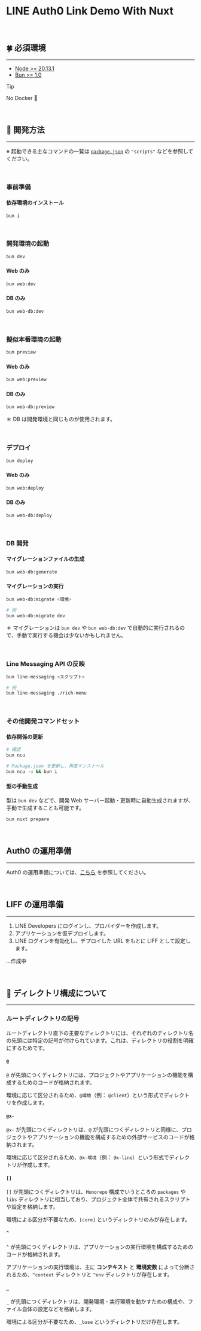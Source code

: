 # LINE Auth0 Link Demo With Nuxt

<br />

## 🍀 必須環境

---

- [Node >= 20.13.1](https://nodejs.org)
- [Bun >= 1.0](https://bun.sh)

> [!TIP]
> No Docker 🥳

<br />

## 🎱 開発方法

---

※ 起動できる主なコマンドの一覧は [`package.json`](./package.json) の `"scripts"` などを参照してください。

<br />

### 事前準備

#### 依存環境のインストール

```sh
bun i
```

<br />

### 開発環境の起動

```sh
bun dev
```

#### Web のみ

```sh
bun web:dev
```

#### DB のみ

```sh
bun web-db:dev
```

<br />

### 擬似本番環境の起動

```sh
bun preview
```

#### Web のみ

```sh
bun web:preview
```

#### DB のみ

```sh
bun web-db:preview
```

＊ DB は開発環境と同じものが使用されます。

<br />

### デプロイ

```sh
bun deploy
```

#### Web のみ

```sh
bun web:deploy
```

#### DB のみ

```sh
bun web-db:deploy
```

<br />

### DB 開発

#### マイグレーションファイルの生成

```sh
bun web-db:generate
```

#### マイグレーションの実行

```sh
bun web-db:migrate <環境>

# 例
bun web-db:migrate dev
```

＊ マイグレーションは `bun dev` や `bun web-db:dev` で自動的に実行されるので、手動で実行する機会は少ないかもしれません。

<br />

### Line Messaging API の反映

```sh
bun line-messaging <スクリプト>

# 例
bun line-messaging ./rich-menu
```

<br />

### その他開発コマンドセット

#### 依存関係の更新

```sh
# 確認
bun ncu

# Package.json を更新し、再度インストール
bun ncu -u && bun i
```

#### 型の手動生成

型は `bun dev` などで、開発 Web サーバー起動・更新時に自動生成されますが、手動で生成することも可能です。

```sh
bun nuxt prepare
```

<br />

## Auth0 の運用準備

---

Auth0 の運用準備については、[こちら](./_base/docs/auth0-starter-guide.md) を参照してください。

<br />

## LIFF の運用準備

---

1. LINE Developers にログインし、プロバイダーを作成します。
2. アプリケーションを仮デプロイします。
3. LINE ログインを有効化し、デプロイした URL をもとに LIFF として設定します。

...作成中

<br />

## 📁 ディレクトリ構成について

---

### ルートディレクトリの記号

ルートディレクトリ直下の主要なディレクトリには、それぞれのディレクトリ名の先頭には特定の記号が付けられています。これは、ディレクトリの役割を明確にするためです。

#### `@`

`@` が先頭につくディレクトリには、プロジェクトやアプリケーションの機能を構成するためのコードが格納されます。

環境に応じて区分されるため、`@環境`（例： `@client`）という形式でディレクトリを作成します。

#### `@x-`

`@x-` が先頭につくディレクトリは、`@` が先頭につくディレクトリと同様に、プロジェクトやアプリケーションの機能を構成するための外部サービスのコードが格納されます。

環境に応じて区分されるため、`@x-環境`（例： `@x-line`）という形式でディレクトリが作成します。

#### `[]`

`[]` が先頭につくディレクトリは、`Monorepo` 構成でいうところの `packages` や `libs` ディレクトリに相当しており、プロジェクト全体で共有されるスクリプトや設定を格納します。

環境による区分が不要なため、`[core]` というディレクトリのみが存在します。

#### `^`

`^` が先頭につくディレクトリは、アプリケーションの実行環境を構成するためのコードが格納されます。

アプリケーションの実行環境は、主に **コンテキスト** と **環境変数** によって分断されるため、`^context` ディレクトリと `^env` ディレクトリが存在します。

#### `_`

`_` が先頭につくディレクトリは、開発環境・実行環境を動かすための構成や、ファイル自体の設定などを格納します。

環境による区分が不要なため、`_base` というディレクトリだけ存在します。
